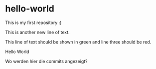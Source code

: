 # hello-world
This is my first repository :)

This is another new line of text.

This line of text should be shown in green and line three should be red.

Hello World

Wo werden hier die commits angezeigt?
